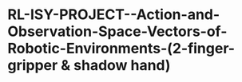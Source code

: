 # RL-ISY-PROJECT--Action-and-Observation-Space-Vectors-of-Robotic-Environments-(2-finger-gripper & shadow hand)

